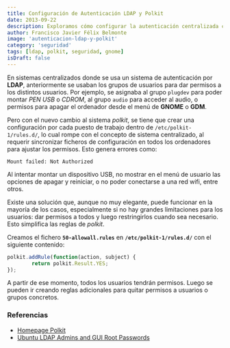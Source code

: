 ```yaml
---
title: Configuración de Autenticación LDAP y Polkit
date: 2013-09-22
description: Exploramos cómo configurar la autenticación centralizada con LDAP y Polkit, resolviendo problemas comunes y optimizando permisos en sistemas GNOME.
author: Francisco Javier Félix Belmonte
image: 'autenticacion-ldap-y-polkit'
category: 'seguridad'
tags: [ldap, polkit, seguridad, gnome]
isDraft: false
---
```


En sistemas centralizados donde se usa un sistema de autenticación por **LDAP**, anteriormente se usaban los grupos de
usuarios para dar permisos a los distintos usuarios. Por ejemplo, se asignaba al grupo `plugdev` para poder montar _PEN
USB_ o _CDROM_, al grupo `audio` para acceder al audio, o permisos para apagar el ordenador desde el menú de **GNOME** o
**GDM**.

Pero con el nuevo cambio al sistema _polkit_, se tiene que crear una configuración por cada puesto de trabajo dentro de
`/etc/polkit-1/rules.d/`, lo cual rompe con el concepto de sistema centralizado, al requerir sincronizar ficheros de
configuración en todos los ordenadores para ajustar los permisos. Esto genera errores como:

```text
Mount failed: Not Authorized
```

Al intentar montar un dispositivo USB, no mostrar en el menú de usuario las opciones de apagar y reiniciar, o no poder
conectarse a una red wifi, entre otros.

Existe una solución que, aunque no muy elegante, puede funcionar en la mayoría de los casos, especialmente si no hay
grandes limitaciones para los usuarios: dar permisos a todos y luego restringirlos cuando sea necesario. Esto simplifica
las reglas de _polkit_.

Creamos el fichero **`50-allowall.rules`** en **`/etc/polkit-1/rules.d/`** con el siguiente contenido:

```javascript
polkit.addRule(function(action, subject) {
        return polkit.Result.YES;
});
```

A partir de ese momento, todos los usuarios tendrán permisos. Luego se pueden ir creando reglas adicionales para quitar
permisos a usuarios o grupos concretos.

### Referencias

- [Homepage Polkit](http://www.freedesktop.org/wiki/Software/polkit/)
- [Ubuntu LDAP Admins and GUI Root Passwords](http://www.ossramblings.com/ubuntu-with-ldap-user-root-password-issue)
